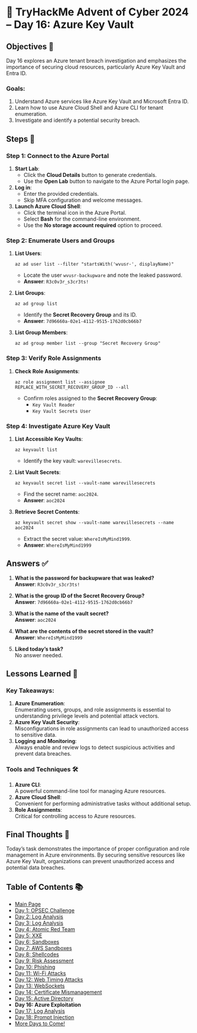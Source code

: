 # 🎄 TryHackMe Advent of Cyber 2024 – Day 16: Azure Key Vault

## Objectives 🎯

Day 16 explores an Azure tenant breach investigation and emphasizes the importance of securing cloud resources, particularly Azure Key Vault and Entra ID.

### Goals:
1. Understand Azure services like Azure Key Vault and Microsoft Entra ID.
2. Learn how to use Azure Cloud Shell and Azure CLI for tenant enumeration.
3. Investigate and identify a potential security breach.

## Steps 🚀

### Step 1: Connect to the Azure Portal
1. **Start Lab**:
   - Click the **Cloud Details** button to generate credentials.
   - Use the **Open Lab** button to navigate to the Azure Portal login page.
2. **Log in**:
   - Enter the provided credentials.
   - Skip MFA configuration and welcome messages.
3. **Launch Azure Cloud Shell**:
   - Click the terminal icon in the Azure Portal.
   - Select **Bash** for the command-line environment.
   - Use the **No storage account required** option to proceed.

### Step 2: Enumerate Users and Groups
1. **List Users**:
   ```
   az ad user list --filter "startsWith('wvusr-', displayName)"
   ```
   - Locate the user `wvusr-backupware` and note the leaked password.
   - **Answer**: `R3c0v3r_s3cr3ts!`

2. **List Groups**:
   ```
   az ad group list
   ```
   - Identify the **Secret Recovery Group** and its ID.
   - **Answer**: `7d96660a-02e1-4112-9515-1762d0cb66b7`

3. **List Group Members**:
   ```
   az ad group member list --group "Secret Recovery Group"
   ```

### Step 3: Verify Role Assignments
1. **Check Role Assignments**:
   ```
   az role assignment list --assignee REPLACE_WITH_SECRET_RECOVERY_GROUP_ID --all
   ```
   - Confirm roles assigned to the **Secret Recovery Group**:
     - `Key Vault Reader`
     - `Key Vault Secrets User`

### Step 4: Investigate Azure Key Vault
1. **List Accessible Key Vaults**:
   ```
   az keyvault list
   ```
   - Identify the key vault: `warevillesecrets`.

2. **List Vault Secrets**:
   ```
   az keyvault secret list --vault-name warevillesecrets
   ```
   - Find the secret name: `aoc2024`.
   - **Answer**: `aoc2024`

3. **Retrieve Secret Contents**:
   ```
   az keyvault secret show --vault-name warevillesecrets --name aoc2024
   ```
   - Extract the secret value: `WhereIsMyMind1999`.
   - **Answer**: `WhereIsMyMind1999`

## Answers ✅

1. **What is the password for backupware that was leaked?**  
   **Answer**: `R3c0v3r_s3cr3ts!`

2. **What is the group ID of the Secret Recovery Group?**  
   **Answer**: `7d96660a-02e1-4112-9515-1762d0cb66b7`

3. **What is the name of the vault secret?**  
   **Answer**: `aoc2024`

4. **What are the contents of the secret stored in the vault?**  
   **Answer**: `WhereIsMyMind1999`

5. **Liked today’s task?**  
   No answer needed.

## Lessons Learned 🌟

### Key Takeaways:
1. **Azure Enumeration**:  
   Enumerating users, groups, and role assignments is essential to understanding privilege levels and potential attack vectors.
2. **Azure Key Vault Security**:  
   Misconfigurations in role assignments can lead to unauthorized access to sensitive data.
3. **Logging and Monitoring**:  
   Always enable and review logs to detect suspicious activities and prevent data breaches.

### Tools and Techniques 🛠️
1. **Azure CLI**:  
   A powerful command-line tool for managing Azure resources.
2. **Azure Cloud Shell**:  
   Convenient for performing administrative tasks without additional setup.
3. **Role Assignments**:  
   Critical for controlling access to Azure resources.

## Final Thoughts 🎁

Today’s task demonstrates the importance of proper configuration and role management in Azure environments. By securing sensitive resources like Azure Key Vault, organizations can prevent unauthorized access and potential data breaches.

## Table of Contents 📚

- [Main Page](README.md)
- [Day 1: OPSEC Challenge](day1.md)
- [Day 2: Log Analysis](day2.md)
- [Day 3: Log Analysis](day3.md)
- [Day 4: Atomic Red Team](day4.md)
- [Day 5: XXE](day5.md)
- [Day 6: Sandboxes](day6.md)
- [Day 7: AWS Sandboxes](day7.md)
- [Day 8: Shellcodes](day8.md)
- [Day 9: Risk Assessment](day9.md)
- [Day 10: Phishing](day_10.md)
- [Day 11: Wi-Fi Attacks](day_11.md)
- [Day 12: Web Timing Attacks](day_12.md)
- [Day 13: WebSockets](day_13.md)
- [Day 14: Certificate Mismanagement](day_14.md)
- [Day 15: Active Directory](day_15.md)
- **Day 16: Azure Exploitation**
- [Day 17: Log Analysis](day_17.md)
- [Day 18: Prompt Injection](day_18.md)
- [More Days to Come!](#)
